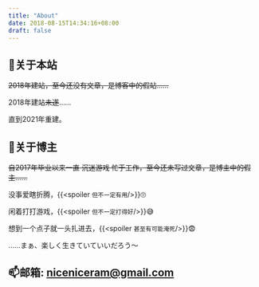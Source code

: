 ```yaml
---
title: "About"
date: 2018-08-15T14:34:16+08:00
draft: false
---
```


## 🏡关于本站

~~2018年建站，至今还没有文章，是博客中的假站……~~

2018年建站~~未遂~~……

直到2021年重建。


<!-- ## 👨‍⚖️关于版权

本站博文采用 <a href="https://creativecommons.org/licenses/by-nc/4.0/">本文采用知识共享署名-非商业性使用 4.0 国际许可协议</a> 进行许可。
若未特别声明，您可以将本站文章用于非盈利目的，但请保留作者信息及文章原始链接。 -->

## 🐶关于博主

~~自2017年毕业以来一直 ~~沉迷游戏~~ 忙于工作，至今还未写过文章，是博主中的假主……~~

没事爱瞎折腾，{{<spoiler `但不一定有用`/>}}🙄

闲着打打游戏，{{<spoiler `但不一定打得好`/>}}😅

想到一个点子就一头扎进去，{{<spoiler `甚至有可能淹死`/>}}😨

……まぁ、楽しく生きていていいだろう～

## 📫邮箱: [niceniceram@gmail.com](mailto:niceniceram@gmail.com)

